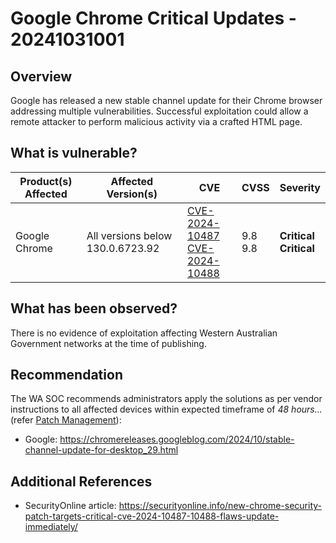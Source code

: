 # Google Chrome Critical Updates - 20241031001

## Overview

Google has released a new stable channel update for their Chrome browser addressing multiple vulnerabilities. Successful exploitation could allow a remote attacker to perform malicious activity via a crafted HTML page.

## What is vulnerable?

| Product(s) Affected | Affected Version(s) | CVE | CVSS | Severity |
| ------------------- | ------------------- | --- | ---- | -------- |
| Google Chrome | All versions below 130.0.6723.92 | [CVE-2024-10487](https://nvd.nist.gov/vuln/detail/CVE-2024-10487) <br> [CVE-2024-10488](https://nvd.nist.gov/vuln/detail/CVE-2024-10488) | 9.8 <br> 9.8 | **Critical** <br> **Critical** |

## What has been observed?

There is no evidence of exploitation affecting Western Australian Government networks at the time of publishing.

## Recommendation

The WA SOC recommends administrators apply the solutions as per vendor instructions to all affected devices within expected timeframe of *48 hours...* (refer [Patch Management](../guidelines/patch-management.md)):

- Google: <https://chromereleases.googleblog.com/2024/10/stable-channel-update-for-desktop_29.html>

## Additional References

- SecurityOnline article: <https://securityonline.info/new-chrome-security-patch-targets-critical-cve-2024-10487-10488-flaws-update-immediately/>
